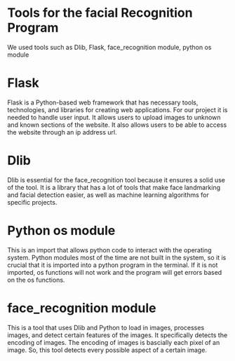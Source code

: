 # Tools for the facial Recognition Program
We used tools such as Dlib, Flask, face_recognition module, python os module

# Flask
Flask is a Python-based web framework that has necessary tools, technologies, and libraries for creating web applications. For our project it is needed to handle user input. It allows users to upload images to unknown and known sections of the website. It also allows users to be able to access the website through an ip address url.

# Dlib 
Dlib is essential for the face_recognition tool because it ensures a solid use of the tool. It is a library that has a lot of tools that make face landmarking and facial detection easier, as well as machine learning algorithms for specific projects.

# Python os module 
This is an import that allows python code to interact with the operating system. Python modules most of the time are not built in the system, so it is crucial that it is imported into a python program in the terminal. If it is not imported, os functions will not work and the program will get errors based on the os functions. 

# face_recognition module 
This is a tool that uses Dlib and Python to load in images, processes images, and detect certain features of the images. It specifically detects the encoding of images. The encoding of images is bascially each pixel of an image. So, this tool detects every possible aspect of a certain image.
